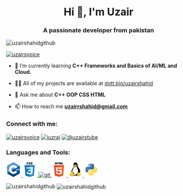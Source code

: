 <h1 align="center">Hi 👋, I'm Uzair</h1>
<h3 align="center">A passionate developer from pakistan</h3>

<p align="left"> <img src="https://komarev.com/ghpvc/?username=uzairshahidgithub&label=Profile%20views&color=0e75b6&style=flat" alt="uzairshahidgithub" /> </p>

<p align="left"> <a href="https://twitter.com/uzairsvoice" target="blank"><img src="https://img.shields.io/twitter/follow/uzairsvoice?logo=twitter&style=for-the-badge" alt="uzairsvoice" /></a> </p>

- 🌱 I’m currently learning **C++ Frameworks and Basics of AI/ML and Cloud.**

- 👨‍💻 All of my projects are available at [dott.bio/uzairshahid](dott.bio/uzairshahid)

- 💬 Ask me about **C++ OOP CSS HTML**

- 📫 How to reach me **uzairrshahid@gmail.com**

<h3 align="left">Connect with me:</h3>
<p align="left">
<a href="https://twitter.com/uzairsvoice" target="blank"><img align="center" src="https://raw.githubusercontent.com/rahuldkjain/github-profile-readme-generator/master/src/images/icons/Social/twitter.svg" alt="uzairsvoice" height="30" width="40" /></a>
<a href="https://instagram.com/iuzraj" target="blank"><img align="center" src="https://raw.githubusercontent.com/rahuldkjain/github-profile-readme-generator/master/src/images/icons/Social/instagram.svg" alt="iuzraj" height="30" width="40" /></a>
<a href="https://www.youtube.com/c/@uzairstube" target="blank"><img align="center" src="https://raw.githubusercontent.com/rahuldkjain/github-profile-readme-generator/master/src/images/icons/Social/youtube.svg" alt="@uzairstube" height="30" width="40" /></a>
</p>

<h3 align="left">Languages and Tools:</h3>
<p align="left"> <a href="https://www.w3schools.com/cpp/" target="_blank" rel="noreferrer"> <img src="https://raw.githubusercontent.com/devicons/devicon/master/icons/cplusplus/cplusplus-original.svg" alt="cplusplus" width="40" height="40"/> </a> <a href="https://www.w3schools.com/css/" target="_blank" rel="noreferrer"> <img src="https://raw.githubusercontent.com/devicons/devicon/master/icons/css3/css3-original-wordmark.svg" alt="css3" width="40" height="40"/> </a> <a href="https://git-scm.com/" target="_blank" rel="noreferrer"> <img src="https://www.vectorlogo.zone/logos/git-scm/git-scm-icon.svg" alt="git" width="40" height="40"/> </a> <a href="https://www.w3.org/html/" target="_blank" rel="noreferrer"> <img src="https://raw.githubusercontent.com/devicons/devicon/master/icons/html5/html5-original-wordmark.svg" alt="html5" width="40" height="40"/> </a> <a href="https://www.linux.org/" target="_blank" rel="noreferrer"> <img src="https://raw.githubusercontent.com/devicons/devicon/master/icons/linux/linux-original.svg" alt="linux" width="40" height="40"/> </a> <a href="https://www.python.org" target="_blank" rel="noreferrer"> <img src="https://raw.githubusercontent.com/devicons/devicon/master/icons/python/python-original.svg" alt="python" width="40" height="40"/> </a> </p>

<p><img align="left" src="https://github-readme-stats.vercel.app/api/top-langs?username=uzairshahidgithub&show_icons=true&locale=en&layout=compact" alt="uzairshahidgithub" /></p>

<p>&nbsp;<img align="center" src="https://github-readme-stats.vercel.app/api?username=uzairshahidgithub&show_icons=true&locale=en" alt="uzairshahidgithub" /></p>
